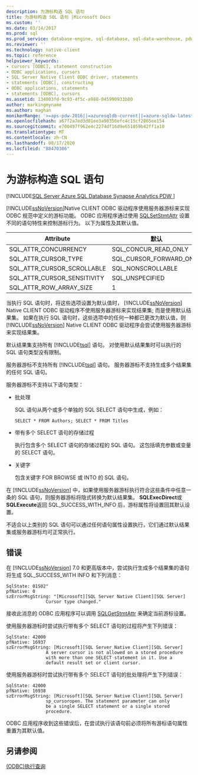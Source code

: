 ```yaml
---
description: 为游标构造 SQL 语句
title: 为游标构造 SQL 语句 |Microsoft Docs
ms.custom: ''
ms.date: 03/14/2017
ms.prod: sql
ms.prod_service: database-engine, sql-database, sql-data-warehouse, pdw
ms.reviewer: ''
ms.technology: native-client
ms.topic: reference
helpviewer_keywords:
- cursors [ODBC], statement construction
- ODBC applications, cursors
- SQL Server Native Client ODBC driver, statements
- statements [ODBC], constructing
- ODBC applications, statements
- statements [ODBC], cursors
ms.assetid: 134003fd-9c93-4f5c-a988-045990933b80
author: markingmyname
ms.author: maghan
monikerRange: '>=aps-pdw-2016||=azuresqldb-current||=azure-sqldw-latest||>=sql-server-2016||=sqlallproducts-allversions||>=sql-server-linux-2017||=azuresqldb-mi-current'
ms.openlocfilehash: a67f2a7ed3d01ee3a98356efc4c15cf2865ee154
ms.sourcegitcommit: e700497f962e4c2274df16d9e651059b42ff1a10
ms.translationtype: MT
ms.contentlocale: zh-CN
ms.lasthandoff: 08/17/2020
ms.locfileid: "88470386"
---
```

# <a name="constructing-sql-statements-for-cursors"></a>为游标构造 SQL 语句
[!INCLUDE[SQL Server Azure SQL Database Synapse Analytics PDW ](../../includes/applies-to-version/sql-asdb-asdbmi-asa-pdw.md)]

  [!INCLUDE[ssNoVersion](../../includes/ssnoversion-md.md)]Native CLIENT ODBC 驱动程序使用服务器游标来实现 ODBC 规范中定义的游标功能。 ODBC 应用程序通过使用 [SQLSetStmtAttr](../../relational-databases/native-client-odbc-api/sqlsetstmtattr.md) 设置不同的语句特性来控制游标行为。 以下为属性及其默认值。  
  
|Attribute|默认|  
|---------------|-------------|  
|SQL_ATTR_CONCURRENCY|SQL_CONCUR_READ_ONLY|  
|SQL_ATTR_CURSOR_TYPE|SQL_CURSOR_FORWARD_ONLY|  
|SQL_ATTR_CURSOR_SCROLLABLE|SQL_NONSCROLLABLE|  
|SQL_ATTR_CURSOR_SENSITIVITY|SQL_UNSPECIFIED|  
|SQL_ATTR_ROW_ARRAY_SIZE|1|  
  
 当执行 SQL 语句时，将这些选项设置为默认值时， [!INCLUDE[ssNoVersion](../../includes/ssnoversion-md.md)] Native CLIENT ODBC 驱动程序不使用服务器游标来实现结果集; 而是使用默认结果集。 如果在执行 SQL 语句时，这些选项中的任何一种都已更改为默认值，则 [!INCLUDE[ssNoVersion](../../includes/ssnoversion-md.md)] Native CLIENT ODBC 驱动程序会尝试使用服务器游标来实现结果集。  
  
 默认结果集支持所有 [!INCLUDE[tsql](../../includes/tsql-md.md)] 语句。 对使用默认结果集时可以执行的 SQL 语句类型没有限制。  
  
 服务器游标不支持所有 [!INCLUDE[tsql](../../includes/tsql-md.md)] 语句。 服务器游标不支持生成多个结果集的任何 SQL 语句。  
  
 服务器游标不支持以下语句类型：  
  
-   批处理  
  
     SQL 语句从两个或多个单独的 SQL SELECT 语句中生成，例如：  
  
    ```  
    SELECT * FROM Authors; SELECT * FROM Titles  
    ```  
  
-   带有多个 SELECT 语句的存储过程  
  
     执行包含多个 SELECT 语句的存储过程的 SQL 语句。 这包括填充参数或变量的 SELECT 语句。  
  
-   关键字  
  
     包含关键字 FOR BROWSE 或 INTO 的 SQL 语句。  
  
 在 [!INCLUDE[ssNoVersion](../../includes/ssnoversion-md.md)] 中，如果使用服务器游标执行符合这些条件中任意一条的 SQL 语句，则服务器游标将隐式转换为默认结果集。 **SQLExecDirect**或**SQLExecute**返回 SQL_SUCCESS_WITH_INFO 后，游标属性将设置回其默认设置。  
  
 不适合以上类别的 SQL 语句可以通过任何语句属性设置执行，它们通过默认结果集或服务器游标均可正常执行。  
  
## <a name="errors"></a>错误  
 在 [!INCLUDE[ssNoVersion](../../includes/ssnoversion-md.md)] 7.0 和更高版本中，尝试执行生成多个结果集的语句将生成 SQL_SUCCESS_WITH INFO 和下列消息：  
  
```  
SqlState: 01S02"  
pfNative: 0  
szErrorMsgString: "[Microsoft][SQL Server Native Client][SQL Server]  
               Cursor type changed."  
```  
  
 接收此消息的 ODBC 应用程序可以调用 [SQLGetStmtAttr](../../relational-databases/native-client-odbc-api/sqlgetstmtattr.md) 来确定当前游标设置。  
  
 使用服务器游标时尝试执行带有多个 SELECT 语句的过程将产生下列错误：  
  
```  
SqlState: 42000  
pfNative: 16937  
szErrorMsgString: [Microsoft][SQL Server Native Client][SQL Server]  
               A server cursor is not allowed on a stored procedure  
               with more than one SELECT statement in it. Use a  
               default result set or client cursor.  
```  
  
 使用服务器游标时尝试执行带有多个 SELECT 语句的批处理将产生下列错误：  
  
```  
SqlState: 42000  
pfNative: 16938  
szErrorMsgString: [Microsoft][SQL Server Native Client][SQL Server]  
               sp_cursoropen. The statement parameter can only  
               be a single SELECT statement or a single stored   
               procedure.  
```  
  
 ODBC 应用程序收到这些错误后，在尝试执行该语句前必须将所有游标语句属性重置为其默认值。  
  
## <a name="see-also"></a>另请参阅  
 [&#40;ODBC&#41;执行查询 ](../../relational-databases/native-client-odbc-queries/executing-queries-odbc.md)  
  
  
